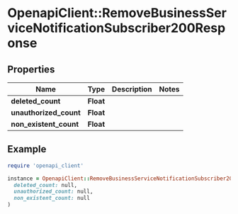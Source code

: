 # OpenapiClient::RemoveBusinessServiceNotificationSubscriber200Response

## Properties

| Name | Type | Description | Notes |
| ---- | ---- | ----------- | ----- |
| **deleted_count** | **Float** |  |  |
| **unauthorized_count** | **Float** |  |  |
| **non_existent_count** | **Float** |  |  |

## Example

```ruby
require 'openapi_client'

instance = OpenapiClient::RemoveBusinessServiceNotificationSubscriber200Response.new(
  deleted_count: null,
  unauthorized_count: null,
  non_existent_count: null
)
```

